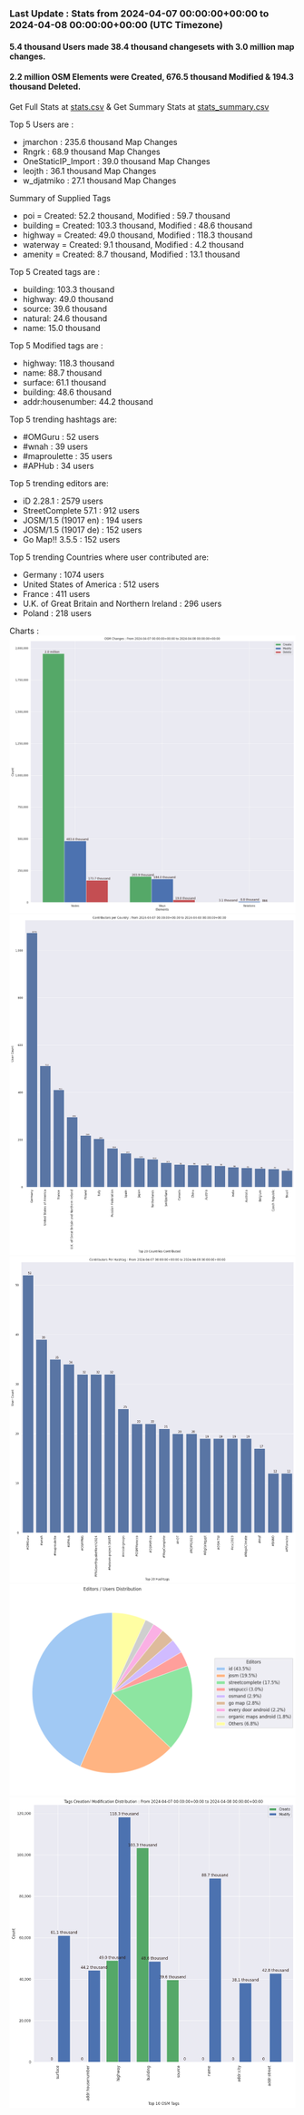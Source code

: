 ### Last Update : Stats from 2024-04-07 00:00:00+00:00 to 2024-04-08 00:00:00+00:00 (UTC Timezone)

#### 5.4 thousand Users made 38.4 thousand changesets with 3.0 million map changes.
#### 2.2 million OSM Elements were Created, 676.5 thousand Modified & 194.3 thousand Deleted.
Get Full Stats at [stats.csv](/stats/Global/Daily/stats.csv)
 & Get Summary Stats at [stats_summary.csv](/stats/Global/Daily/stats_summary.csv)

Top 5 Users are : 
- jmarchon : 235.6 thousand Map Changes
- Rngrk : 68.9 thousand Map Changes
- OneStaticIP_Import : 39.0 thousand Map Changes
- leojth : 36.1 thousand Map Changes
- w_djatmiko : 27.1 thousand Map Changes

Summary of Supplied Tags
- poi = Created: 52.2 thousand, Modified : 59.7 thousand
- building = Created: 103.3 thousand, Modified : 48.6 thousand
- highway = Created: 49.0 thousand, Modified : 118.3 thousand
- waterway = Created: 9.1 thousand, Modified : 4.2 thousand
- amenity = Created: 8.7 thousand, Modified : 13.1 thousand


Top 5 Created tags are :
- building: 103.3 thousand
- highway: 49.0 thousand
- source: 39.6 thousand
- natural: 24.6 thousand
- name: 15.0 thousand


Top 5 Modified tags are :
- highway: 118.3 thousand
- name: 88.7 thousand
- surface: 61.1 thousand
- building: 48.6 thousand
- addr:housenumber: 44.2 thousand


Top 5 trending hashtags are:
- #OMGuru : 52 users
- #wnah : 39 users
- #maproulette : 35 users
- #APHub : 34 users


Top 5 trending editors are:
- iD 2.28.1 : 2579 users
- StreetComplete 57.1 : 912 users
- JOSM/1.5 (19017 en) : 194 users
- JOSM/1.5 (19017 de) : 152 users
- Go Map!! 3.5.5 : 152 users


Top 5 trending Countries where user contributed are:
- Germany : 1074 users
- United States of America : 512 users
- France : 411 users
- U.K. of Great Britain and Northern Ireland : 296 users
- Poland : 218 users


 Charts : 
![Alt text](./stats_osm_changes.png) 
![Alt text](./stats_users_per_country.png) 
![Alt text](./stats_users_per_hashtag.png) 
![Alt text](./stats_editors_pie_chart.png) 
![Alt text](./stats_tags.png) 

